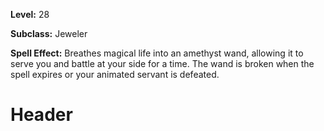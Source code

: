 <!-- TITLE: Animate Amethyst Wand -->
<!-- SUBTITLE:  -->

**Level:** 28

**Subclass:** Jeweler

**Spell Effect:** Breathes magical life into an amethyst wand, allowing it to serve you and battle at your side for a time.  The wand is broken when the spell expires or your animated servant is defeated.

# Header